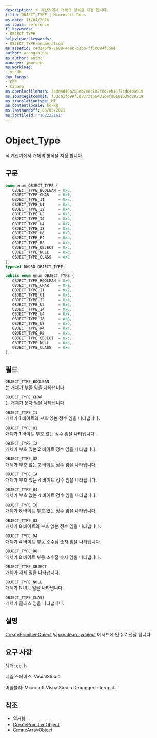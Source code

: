 ```yaml
---
description: 식 계산기에서 개체의 형식을 지정 합니다.
title: OBJECT_TYPE | Microsoft Docs
ms.date: 11/04/2016
ms.topic: reference
f1_keywords:
- OBJECT_TYPE
helpviewer_keywords:
- OBJECT_TYPE enumeration
ms.assetid: c4d246f9-8a98-44ec-b2bb-ff5c684f668e
author: acangialosi
ms.author: anthc
manager: jmartens
ms.workload:
- vssdk
dev_langs:
- CPP
- CSharp
ms.openlocfilehash: 3add4d46a258eb7e6c107f8d2eb16f7cd84ba919
ms.sourcegitcommit: f33ca1fc99f5d9372166431cefd0e0e639d20719
ms.translationtype: MT
ms.contentlocale: ko-KR
ms.lasthandoff: 03/05/2021
ms.locfileid: "102222161"
---
```

# <a name="object_type"></a>Object_Type
식 계산기에서 개체의 형식을 지정 합니다.

## <a name="syntax"></a>구문

```cpp
enum enum_OBJECT_TYPE { 
   OBJECT_TYPE_BOOLEAN = 0x0,
   OBJECT_TYPE_CHAR    = 0x1,
   OBJECT_TYPE_I1      = 0x2,
   OBJECT_TYPE_U1      = 0x3,
   OBJECT_TYPE_I2      = 0x4,
   OBJECT_TYPE_U2      = 0x5,
   OBJECT_TYPE_I4      = 0x6,
   OBJECT_TYPE_U4      = 0x7,
   OBJECT_TYPE_I8      = 0x8,
   OBJECT_TYPE_U8      = 0x9,
   OBJECT_TYPE_R4      = 0xa,
   OBJECT_TYPE_R8      = 0xb,
   OBJECT_TYPE_OBJECT  = 0xc,
   OBJECT_TYPE_NULL    = 0xd,
   OBJECT_TYPE_CLASS   = 0xe
};
typedef DWORD OBJECT_TYPE;
```

```csharp
public enum enum_OBJECT_TYPE { 
   OBJECT_TYPE_BOOLEAN = 0x0,
   OBJECT_TYPE_CHAR    = 0x1,
   OBJECT_TYPE_I1      = 0x2,
   OBJECT_TYPE_U1      = 0x3,
   OBJECT_TYPE_I2      = 0x4,
   OBJECT_TYPE_U2      = 0x5,
   OBJECT_TYPE_I4      = 0x6,
   OBJECT_TYPE_U4      = 0x7,
   OBJECT_TYPE_I8      = 0x8,
   OBJECT_TYPE_U8      = 0x9,
   OBJECT_TYPE_R4      = 0xa,
   OBJECT_TYPE_R8      = 0xb,
   OBJECT_TYPE_OBJECT  = 0xc,
   OBJECT_TYPE_NULL    = 0xd,
   OBJECT_TYPE_CLASS   = 0xe
};
```

## <a name="fields"></a>필드
 `OBJECT_TYPE_BOOLEAN`\
 는 개체가 부울 임을 나타냅니다.

 `OBJECT_TYPE_CHAR`\
 는 개체가 문자 임을 나타냅니다.

 `OBJECT_TYPE_I1`\
 개체가 1 바이트의 부호 있는 정수 임을 나타냅니다.

 `OBJECT_TYPE_U1`\
 개체가 1 바이트 부호 없는 정수 임을 나타냅니다.

 `OBJECT_TYPE_I2`\
 개체가 부호 있는 2 바이트 정수 임을 나타냅니다.

 `OBJECT_TYPE_U2`\
 개체가 부호 없는 2 바이트 정수 임을 나타냅니다.

 `OBJECT_TYPE_I4`\
 개체가 부호 있는 4 바이트 정수 임을 나타냅니다.

 `OBJECT_TYPE_U4`\
 개체가 부호 없는 4 바이트 정수 임을 나타냅니다.

 `OBJECT_TYPE_I8`\
 개체가 8 바이트 부호 있는 정수 임을 나타냅니다.

 `OBJECT_TYPE_U8`\
 개체가 8 바이트의 부호 없는 정수 임을 나타냅니다.

 `OBJECT_TYPE_R4`\
 개체가 4 바이트 부동 소수점 숫자 임을 나타냅니다.

 `OBJECT_TYPE_R8`\
 개체가 8 바이트 부동 소수점 숫자 임을 나타냅니다.

 `OBJECT_TYPE_OBJECT`\
 개체가 개체 임을 나타냅니다.

 `OBJECT_TYPE_NULL`\
 개체가 NULL 임을 나타냅니다.

 `OBJECT_TYPE_CLASS`\
 개체가 클래스 임을 나타냅니다.

## <a name="remarks"></a>설명
 [CreatePrimitiveObject](../../../extensibility/debugger/reference/idebugfunctionobject-createprimitiveobject.md) 및 [createarrayobject](../../../extensibility/debugger/reference/idebugfunctionobject-createarrayobject.md) 메서드에 인수로 전달 됩니다.

## <a name="requirements"></a>요구 사항
 헤더: ee. h

 네임 스페이스: VisualStudio

 어셈블리: Microsoft.VisualStudio.Debugger.Interop.dll

## <a name="see-also"></a>참조
- [열거형](../../../extensibility/debugger/reference/enumerations-visual-studio-debugging.md)
- [CreatePrimitiveObject](../../../extensibility/debugger/reference/idebugfunctionobject-createprimitiveobject.md)
- [CreateArrayObject](../../../extensibility/debugger/reference/idebugfunctionobject-createarrayobject.md)
